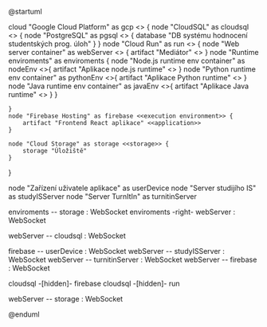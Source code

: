 @startuml

cloud "Google Cloud Platform" as gcp <<cloud provider>> {
node "CloudSQL" as cloudsql <<DBaaS environment>> {
node "PostgreSQL" as pgsql <<DBMS>> {
database "DB systému hodnocení studentských prog. úloh"
}
}
node "Cloud Run" as run <<execution environment>> {
node "Web server container" as webServer <<docker container>> {
artifact "Mediátor" <<application>>
}
node "Runtime enviroments" as enviroments {
node "Node.js runtime env container" as nodeEnv <<docker container>>{
artifact "Aplikace node.js runtime" <<application>>
}
node "Python runtime env container" as pythonEnv <<docker container>>{
artifact "Aplikace Python runtime" <<application>>
}
node "Java runtime env container" as javaEnv <<docker container>>{
artifact "Aplikace Java runtime" <<application>>
}
}

    }
    node "Firebase Hosting" as firebase <<execution environment>> {
        artifact "Frontend React aplikace" <<application>>
    }

    node "Cloud Storage" as storage <<storage>> {
        storage "Úložiště"
    }

}

node "Zařízení uživatele aplikace" as userDevice
node "Server studijího IS" as studyISServer
node "Server TurnItIn" as turnitinServer

enviroments -- storage : WebSocket
enviroments -right- webServer : WebSocket

webServer -- cloudsql : WebSocket

firebase -- userDevice : WebSocket
webServer -- studyISServer : WebSocket
webServer -- turnitinServer : WebSocket
webServer -- firebase : WebSocket

cloudsql -[hidden]- firebase
cloudsql -[hidden]- run

webServer -- storage : WebSocket

@enduml
